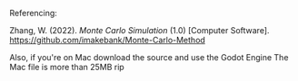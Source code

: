 Referencing:

Zhang, W. (2022). *Monte Carlo Simulation* (1.0) [Computer Software]. https://github.com/imakebank/Monte-Carlo-Method

Also, if you're on Mac download the source and use the Godot Engine
The Mac file is more than 25MB rip
